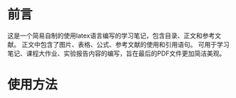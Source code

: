 # 前言
这是一个简易自制的使用latex语言编写的学习笔记，包含目录、正文和参考文献。
正文中包含了图片、表格、公式、参考文献的使用和引用语句。
可用于学习笔记、课程大作业、实验报告内容的编写，旨在最后的PDF文件更加简洁美观。
# 使用方法
